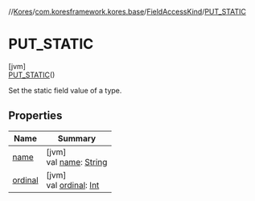 //[Kores](../../../../index.md)/[com.koresframework.kores.base](../../index.md)/[FieldAccessKind](../index.md)/[PUT_STATIC](index.md)

# PUT_STATIC

[jvm]\
[PUT_STATIC](index.md)()

Set the static field value of a type.

## Properties

| Name | Summary |
|---|---|
| [name](name.md) | [jvm]<br>val [name](name.md): [String](https://kotlinlang.org/api/latest/jvm/stdlib/kotlin/-string/index.html) |
| [ordinal](ordinal.md) | [jvm]<br>val [ordinal](ordinal.md): [Int](https://kotlinlang.org/api/latest/jvm/stdlib/kotlin/-int/index.html) |

